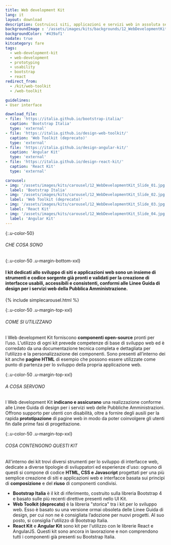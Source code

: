 ```yaml
---
title: Web development Kit
lang: it
layout: download
description: Costruisci siti, applicazioni e servizi web in assoluta semplicità
backgroundImage : '/assets/images/kits/backgrounds/12_WebDevelopmentKit_Background.png'
backgroundColor: '#439af1'
nodate: true
kitcategory: fare
tags:
  - web-development-kit
  - web-development
  - prototyping
  - usability
  - bootstrap
  - react
redirect_from:
  - /kit/web-toolkit
  - /web-toolkit

guidelines:
- User interface

download_file:
- file: 'https://italia.github.io/bootstrap-italia/'
  caption: 'Bootstrap Italia'
  type: 'external'
- file: 'https://italia.github.io/design-web-toolkit/'
  caption: 'Web Toolkit (deprecato)'
  type: 'external'
- file: 'https://italia.github.io/design-angular-kit/'
  caption: 'Angular Kit'
  type: 'external'
- file: 'https://italia.github.io/design-react-kit/'
  caption: 'React Kit'
  type: 'external'

carousel:
- img: '/assets/images/kits/carousel/12_WebDevelopmentKit_Slide_01.jpg'
  label: 'Bootstrap Italia'
- img: '/assets/images/kits/carousel/12_WebDevelopmentKit_Slide_02.jpg'
  label: 'Web Toolkit (deprecato)'
- img: '/assets/images/kits/carousel/12_WebDevelopmentKit_Slide_03.jpg'
  label: 'React Kit'
- img: '/assets/images/kits/carousel/12_WebDevelopmentKit_Slide_04.jpg'
  label: 'Angular Kit'
---
```


{:.u-color-50}
###### CHE COSA SONO

{:.u-color-50 .u-margin-bottom-xxl}
#### I kit dedicati allo sviluppo di siti e applicazioni web sono un insieme di **strumenti e codice sorgente** già pronti e validati per la creazione di interfacce usabili, accessibili e consistenti, conformi alle Linee Guida di design per i servizi web della Pubblica Amministrazione.

{% include simplecarousel.html  %}

{:.u-color-50 .u-margin-top-xxl}
###### COME SI UTILIZZANO
I Web development Kit forniscono **componenti open-source** pronti per l’uso. L'utilizzo di ogni kit prevede competenze di base di sviluppo web ed è corredato da una documentazione tecnica completa e dettagliata per l’utilizzo e la personalizzazione dei componenti. Sono presenti all’interno dei kit anche **pagine HTML** di esempio che possono essere utilizzate come punto di partenza per lo sviluppo della propria applicazione web.


{:.u-color-50 .u-margin-top-xxl}
###### A COSA SERVONO
I Web development Kit **indicano e assicurano** una realizzazione conforme alle Linee Guida di design per i servizi web delle Pubbliche Amministrazioni. Offrono supporto per utenti con disabilità, oltre a fornire degli ausili per la rapida **prototipazione** di pagine web in modo da poter coinvolgere gli utenti fin dalle prime fasi di progettazione.


{:.u-color-50 .u-margin-top-xxl}
###### COSA CONTENGONO QUESTI KIT
All'interno dei kit trovi diversi strumenti per lo sviluppo di interfacce web, dedicate a diverse tipologie di sviluppatori ed esperienze d'uso: ognuno di questi si compone di codice **HTML, CSS e Javascript** progettati per una più semplice creazione di siti e applicazioni web e interfacce basata sui princìpi di **composizione** e del **riuso** di componenti condivisi.

- **Bootstrap Italia** è il kit di riferimento, costruito sulla libreria Bootstrap 4 e basato sulle più recenti direttive presenti nello UI Kit.
- **Web Toolkit (deprecato)** è la libreria "storica" tra i kit per lo sviluppo web. Esso è basato su una versione ormai obsoleta delle Linee Guida di design, per cui non ne è consigliata l’adozione per nuovi progetti. Al suo posto, si consiglia l'utilizzo di Bootstrap Italia.
- **React Kit** e **Angular Kit** sono kit per l'utilizzo con le librerie React e AngularJS. Questi kit sono ancora in lavorazione e non comprendono tutti i componenti già presenti su Bootstrap Italia.

